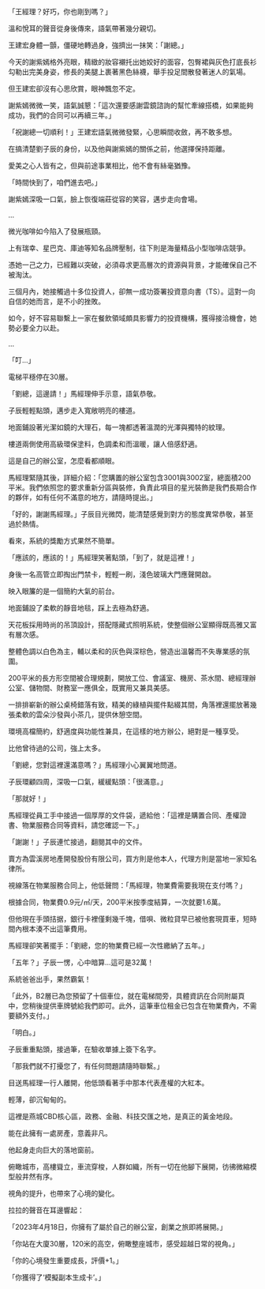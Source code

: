 「王經理？好巧，你也剛到嗎？」  

溫和悅耳的聲音從身後傳來，語氣帶著幾分親切。  

王建宏身體一顫，僵硬地轉過身，強擠出一抹笑：「謝總。」  

今天的謝紫嫣格外亮眼，精緻的妝容襯托出她姣好的面容，包臀裙與灰色打底長衫勾勒出完美身姿，修長的美腿上裹著黑色絲襪，舉手投足間散發著迷人的氣場。  

但王建宏卻沒有心思欣賞，眼神飄忽不定。  

謝紫嫣微微一笑，語氣誠懇：「這次還要感謝雲鏡諮詢的幫忙牽線搭橋，如果能夠成功，我們的合同可以再續三年。」  

「祝謝總一切順利！」王建宏語氣微微發緊，心思瞬間收斂，再不敢多想。  

在搞清楚劉子辰的身份，以及他與謝紫嫣的關係之前，他選擇保持距離。  

愛美之心人皆有之，但與前途事業相比，他不會有絲毫猶豫。  

「時間快到了，咱們進去吧。」  

謝紫嫣深吸一口氣，臉上恢復端莊從容的笑容，邁步走向會場。  

...

微光咖啡如今陷入了發展瓶頸。  

上有瑞幸、星巴克、庫迪等知名品牌壓制，往下則是海量精品小型咖啡店競爭。  

憑她一己之力，已經難以突破，必須尋求更高層次的資源與背景，才能確保自己不被淘汰。  

三個月內，她接觸過十多位投資人，卻無一成功簽署投資意向書（TS）。這對一向自信的她而言，是不小的挫敗。  

如今，好不容易聯繫上一家在餐飲領域頗具影響力的投資機構，獲得接洽機會，她勢必要全力以赴。  

...

「叮...」  

電梯平穩停在30層。  

「劉總，這邊請！」馬經理伸手示意，語氣恭敬。  

子辰輕輕點頭，邁步走入寬敞明亮的樓道。  

地面鋪設著光潔如鏡的大理石，每一塊都透著溫潤的光澤與獨特的紋理。  

樓道兩側使用高級環保塗料，色調柔和而溫暖，讓人倍感舒適。  

這是自己的辦公室，怎麼看都順眼。  

馬經理緊隨其後，詳細介紹：「您購置的辦公室包含3001與3002室，總面積200平米。我們依照您的要求重新分區與裝修，負責此項目的星光裝飾是我們長期合作的夥伴，如有任何不滿意的地方，請隨時提出。」  

「好的，謝謝馬經理。」子辰目光微閃，能清楚感覺到對方的態度異常恭敬，甚至過於熱情。  

看來，系統的獎勵方式果然不簡單。  

「應該的，應該的！」馬經理笑著點頭，「到了，就是這裡！」  

身後一名高管立即掏出門禁卡，輕輕一刷，淺色玻璃大門應聲開啟。  

映入眼簾的是一個簡約大氣的前台。  

地面鋪設了柔軟的靜音地毯，踩上去極為舒適。  

天花板採用時尚的吊頂設計，搭配隱藏式照明系統，使整個辦公室顯得既高雅又富有層次感。  

整體色調以白色為主，輔以柔和的灰色與深棕色，營造出溫馨而不失專業感的氛圍。  

200平米的長方形空間被合理規劃，開放工位、會議室、機房、茶水間、總經理辦公室、儲物間、財務室一應俱全，既實用又兼具美感。  

一排排嶄新的辦公桌椅錯落有致，精美的綠植與擺件點綴其間，角落裡還擺放著幾張柔軟的雲朵沙發與小茶几，提供休憩空間。  

環境高檔簡約，舒適度與功能性兼具，在這樣的地方辦公，絕對是一種享受。  

比他曾待過的公司，強上太多。  

「劉總，您對這裡還滿意嗎？」馬經理小心翼翼地問道。  

子辰環顧四周，深吸一口氣，緩緩點頭：「很滿意。」  

「那就好！」  

馬經理從員工手中接過一個厚厚的文件袋，遞給他：「這裡是購置合同、產權證書、物業服務合同等資料，請您確認一下。」  

「謝謝！」子辰連忙接過，翻閱其中的文件。  

賣方為雲溪房地產開發股份有限公司，買方則是他本人，代理方則是當地一家知名律所。  

視線落在物業服務合同上，他低聲問：「馬經理，物業費需要我現在支付嗎？」  

根據合同，物業費0.9元/㎡/天，200平米按季度結算，一次就要1.6萬。  

但他現在手頭拮据，銀行卡裡僅剩幾千塊，借唄、微粒貸早已被他套現買車，短時間內根本湊不出這筆費用。  

馬經理卻笑著擺手：「劉總，您的物業費已經一次性繳納了五年。」  

「五年？」子辰一愣，心中暗算...這可是32萬！  

系統爸爸出手，果然霸氣！  

「此外，B2層已為您預留了十個車位，就在電梯間旁，具體資訊在合同附屬頁中，您稍後提供車牌號給我們即可。此外，這筆車位租金已包含在物業費內，不需要額外支付。」  

「明白。」  

子辰重重點頭，接過筆，在驗收單據上簽下名字。  

「那我們就不打擾您了，有任何問題請隨時聯繫。」  

目送馬經理一行人離開，他低頭看著手中那本代表產權的大紅本。  

輕薄，卻沉甸甸的。  

這裡是燕城CBD核心區，政務、金融、科技交匯之地，是真正的黃金地段。  

能在此擁有一處房產，意義非凡。  

他起身走向巨大的落地窗前。  

俯瞰城市，高樓聳立，車流穿梭，人群如織，所有一切在他腳下展開，彷彿微縮模型般井然有序。  

視角的提升，也帶來了心境的變化。  

拉拉的聲音在耳邊響起：  

「2023年4月18日，你擁有了屬於自己的辦公室，創業之旅即將展開。」  

「你站在大廈30層，120米的高空，俯瞰整座城市，感受超越日常的視角。」  

「你的心境發生重要成長，評價+1。」  

「你獲得了‘模擬副本生成卡’。」